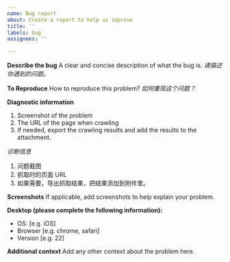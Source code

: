 ```yaml
---
name: Bug report
about: Create a report to help us improve
title: ''
labels: bug
assignees: ''

---
```


**Describe the bug**
A clear and concise description of what the bug is.
*请描述你遇到的问题。*

**To Reproduce**
How to reproduce this problem?
*如何重现这个问题？*

**Diagnostic information**
1. Screenshot of the problem
2. The URL of the page when crawling
3. If needed, export the crawling results and add the results to the attachment.

*诊断信息*
1. 问题截图
2. 抓取时的页面 URL
3. 如果需要，导出抓取结果，把结果添加到附件里。

**Screenshots**
If applicable, add screenshots to help explain your problem.

**Desktop (please complete the following information):**
 - OS: [e.g. iOS]
 - Browser [e.g. chrome, safari]
 - Version [e.g. 22]

**Additional context**
Add any other context about the problem here.
